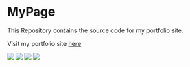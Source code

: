 # MyPage
This Repository contains the source code for my portfolio site.

Visit my portfolio site [here](https://maooz4426.github.io/MyPage/)

<img src="https://img.shields.io/badge/-Next.js-000000.svg?logo=next.js&style=plastic">
<img src="https://img.shields.io/badge/-Yarn-2C8EBB.svg?logo=yarn&style=plastic">
<img src="https://img.shields.io/badge/tailwindcss-0F172A?&logo=tailwindcss">
<img src="https://img.shields.io/badge/Framer%20Motion-0055FF?style=flat-square&logo=framer&logoColor=white
">

